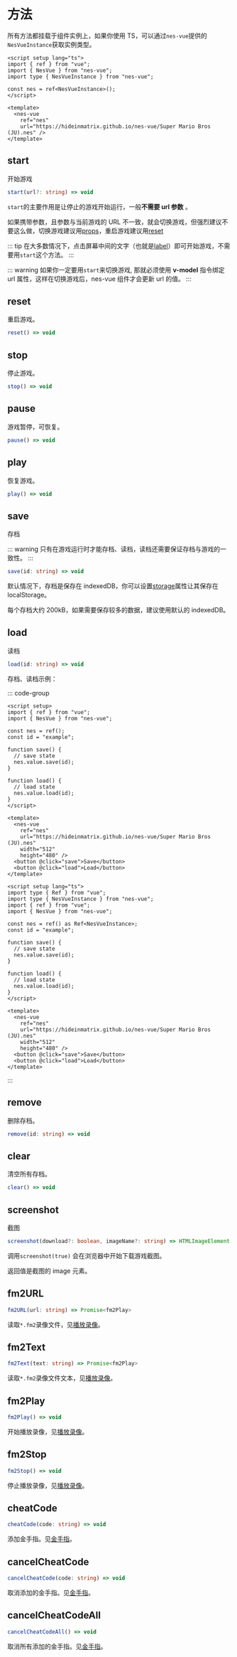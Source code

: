 # 方法

所有方法都挂载于组件实例上，如果你使用 TS，可以通过`nes-vue`提供的`NesVueInstance`获取实例类型。

```vue
<script setup lang="ts">
import { ref } from "vue";
import { NesVue } from "nes-vue";
import type { NesVueInstance } from "nes-vue";

const nes = ref<NesVueInstance>();
</script>

<template>
  <nes-vue
    ref="nes"
    url="https://hideinmatrix.github.io/nes-vue/Super Mario Bros (JU).nes" />
</template>
```

## start

开始游戏

```ts
start(url?: string) => void
```

`start`的主要作用是让停止的游戏开始运行，一般**不需要 url 参数** 。

如果携带参数，且参数与当前游戏的 URL 不一致，就会切换游戏，但强烈建议不要这么做，切换游戏建议用[props](/zh/guide/props#url)，重启游戏建议用[reset](#reset)

::: tip
在大多数情况下，点击屏幕中间的文字（也就是[label](/zh/guide/props#label)）即可开始游戏，不需要用`start`这个方法。
:::

::: warning
如果你一定要用`start`来切换游戏, 那就必须使用 **v-model** 指令绑定 url 属性，这样在切换游戏后，nes-vue 组件才会更新 url 的值。
:::

## reset

重启游戏。

```ts
reset() => void
```

## stop

停止游戏。

```ts
stop() => void
```

## pause

游戏暂停，可恢复。

```ts
pause() => void
```

## play

恢复游戏。

```ts
play() => void
```

## save

存档

::: warning
只有在游戏运行时才能存档、读档，读档还需要保证存档与游戏的一致性。
:::

```ts
save(id: string) => void
```

默认情况下，存档是保存在 indexedDB，你可以设置[storage](/zh/guide/props#storage)属性让其保存在 localStorage。

每个存档大约 200kB，如果需要保存较多的数据，建议使用默认的 indexedDB。

## load

读档

```ts
load(id: string) => void
```

存档、读档示例：

::: code-group

```vue [vue-js]
<script setup>
import { ref } from "vue";
import { NesVue } from "nes-vue";

const nes = ref();
const id = "example";

function save() {
  // save state
  nes.value.save(id);
}

function load() {
  // load state
  nes.value.load(id);
}
</script>

<template>
  <nes-vue
    ref="nes"
    url="https://hideinmatrix.github.io/nes-vue/Super Mario Bros (JU).nes"
    width="512"
    height="480" />
  <button @click="save">Save</button>
  <button @click="load">Load</button>
</template>
```

```vue [vue-ts]
<script setup lang="ts">
import type { Ref } from "vue";
import type { NesVueInstance } from "nes-vue";
import { ref } from "vue";
import { NesVue } from "nes-vue";

const nes = ref() as Ref<NesVueInstance>;
const id = "example";

function save() {
  // save state
  nes.value.save(id);
}

function load() {
  // load state
  nes.value.load(id);
}
</script>

<template>
  <nes-vue
    ref="nes"
    url="https://hideinmatrix.github.io/nes-vue/Super Mario Bros (JU).nes"
    width="512"
    height="480" />
  <button @click="save">Save</button>
  <button @click="load">Load</button>
</template>
```

:::

## remove

删除存档。

```ts
remove(id: string) => void
```

## clear

清空所有存档。

```ts
clear() => void
```

## screenshot

截图

```ts
screenshot(download?: boolean, imageName?: string) => HTMLImageElement
```

调用`screenshot(true)` 会在浏览器中开始下载游戏截图。

返回值是截图的 image 元素。

## fm2URL

```ts
fm2URL(url: string) => Promise<fm2Play>
```

读取`*.fm2`录像文件，见[播放录像](/zh/guide/replay)。

## fm2Text

```ts
fm2Text(text: string) => Promise<fm2Play>
```

读取`*.fm2`录像文件文本，见[播放录像](/zh/guide/replay)。

## fm2Play

```ts
fm2Play() => void
```

开始播放录像，见[播放录像](/zh/guide/replay)。

## fm2Stop

```ts
fm2Stop() => void
```

停止播放录像，见[播放录像](/zh/guide/replay)。

## cheatCode

```ts
cheatCode(code: string) => void
```

添加金手指。见[金手指](/zh/guide/cheat)。

## cancelCheatCode

```ts
cancelCheatCode(code: string) => void
```

取消添加的金手指。见[金手指](/zh/guide/cheat)。

## cancelCheatCodeAll

```ts
cancelCheatCodeAll() => void
```

取消所有添加的金手指。见[金手指](/zh/guide/cheat)。
